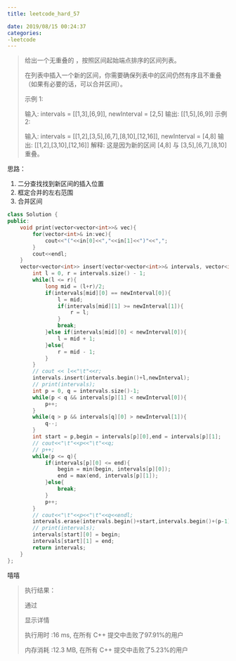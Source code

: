 ```yaml
---
title: leetcode_hard_57

date: 2019/08/15 00:24:37
categories:
-leetcode
---
```



>给出一个无重叠的 ，按照区间起始端点排序的区间列表。
>
>在列表中插入一个新的区间，你需要确保列表中的区间仍然有序且不重叠（如果有必要的话，可以合并区间）。
>
>示例 1:
>
>输入: intervals = [[1,3],[6,9]], newInterval = [2,5]
>输出: [[1,5],[6,9]]
>示例 2:
>
>输入: intervals = [[1,2],[3,5],[6,7],[8,10],[12,16]], newInterval = [4,8]
>输出: [[1,2],[3,10],[12,16]]
>解释: 这是因为新的区间 [4,8] 与 [3,5],[6,7],[8,10] 重叠。
>

思路：

1. 二分查找找到新区间的插入位置
2. 框定合并的左右范围
3. 合并区间

```c++
class Solution {
public:
    void print(vector<vector<int>>& vec){
        for(vector<int>& in:vec){
            cout<<"("<<in[0]<<","<<in[1]<<")"<<",";
        }
        cout<<endl;
    }
    vector<vector<int>> insert(vector<vector<int>>& intervals, vector<int>& newInterval) {
        int l = 0, r = intervals.size() - 1;
        while(l <= r){
            long mid = (l+r)/2;
            if(intervals[mid][0] == newInterval[0]){
                l = mid;
                if(intervals[mid][1] >= newInterval[1]){
                    r = l;
                }
                break;
            }else if(intervals[mid][0] < newInterval[0]){
                l = mid + 1;
            }else{
                r = mid - 1;
            }
        }
        // cout << l<<"\t"<<r;
        intervals.insert(intervals.begin()+l,newInterval);
        // print(intervals);
        int p = 0, q = intervals.size()-1;
        while(p < q && intervals[p][1] < newInterval[0]){
            p++;
        }
        while(q > p && intervals[q][0] > newInterval[1]){
            q--;
        }
        int start = p,begin = intervals[p][0],end = intervals[p][1];
        // cout<<"\t"<<p<<"\t"<<q;
        // p++;
        while(p <= q){
            if(intervals[p][0] <= end){
                begin = min(begin, intervals[p][0]);
                end = max(end, intervals[p][1]);
            }else{  
                break;
            }
            p++;
        }
        // cout<<"\t"<<p<<"\t"<<q<<endl;
        intervals.erase(intervals.begin()+start,intervals.begin()+(p-1));
        // print(intervals);
        intervals[start][0] = begin;
        intervals[start][1] = end;
        return intervals;
    }
};
```

嘻嘻

>执行结果：
>
>通过
>
>显示详情 
>
>执行用时 :16 ms, 在所有 C++ 提交中击败了97.91%的用户
>
>内存消耗 :12.3 MB, 在所有 C++ 提交中击败了5.23%的用户